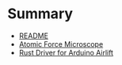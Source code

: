 # Summary

- [README](README.md)
- [Atomic Force Microscope](afm/atomic_force_microscope.md)
- [Rust Driver for Arduino Airlift](airlift/airlift.md)